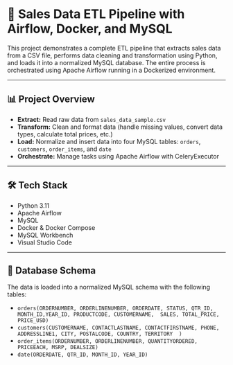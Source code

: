 # 🚀 Sales Data ETL Pipeline with Airflow, Docker, and MySQL

This project demonstrates a complete ETL pipeline that extracts sales data from a CSV file, performs data cleaning and transformation using Python, and loads it into a normalized MySQL database. The entire process is orchestrated using Apache Airflow running in a Dockerized environment.

---

## 📊 Project Overview

- **Extract:** Read raw data from `sales_data_sample.csv`
- **Transform:** Clean and format data (handle missing values, convert data types, calculate total prices, etc.)
- **Load:** Normalize and insert data into four MySQL tables: `orders`, `customers`, `order_items`, and `date`
- **Orchestrate:** Manage tasks using Apache Airflow with CeleryExecutor

---

## 🛠️ Tech Stack

- Python 3.11
- Apache Airflow
- MySQL
- Docker & Docker Compose
- MySQL Workbench
- Visual Studio Code

---

## 🧱 Database Schema

The data is loaded into a normalized MySQL schema with the following tables:

- `orders(ORDERNUMBER, ORDERLINENUMBER, ORDERDATE, STATUS, QTR_ID, MONTH_ID,YEAR_ID, PRODUCTCODE, CUSTOMERNAME,  SALES, TOTAL_PRICE,   PRICE_USD)`
- `customers(CUSTOMERNAME, CONTACTLASTNAME, CONTACTFIRSTNAME, PHONE, ADDRESSLINE1, CITY, POSTALCODE, COUNTRY, TERRITORY  )`
- `order_items(ORDERNUMBER, ORDERLINENUMBER, QUANTITYORDERED, PRICEEACH, MSRP, DEALSIZE)`
- `date(ORDERDATE, QTR_ID, MONTH_ID, YEAR_ID)`


